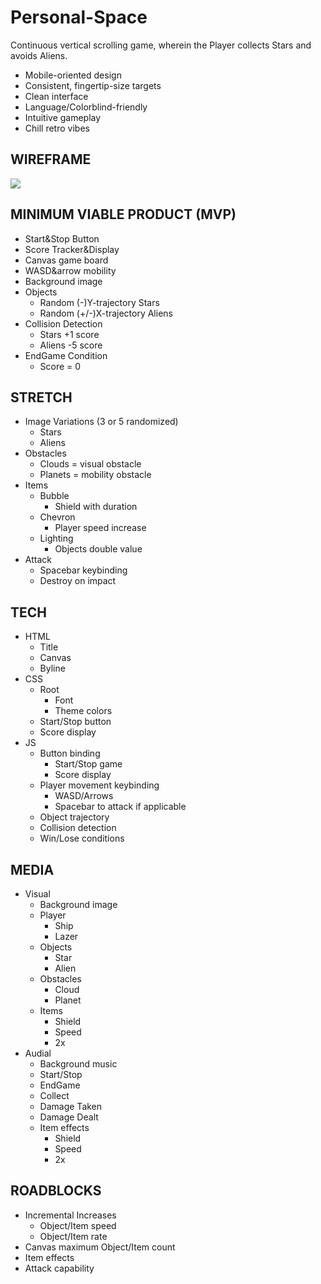 # Personal-Space

Continuous vertical scrolling game, wherein the Player collects Stars and avoids Aliens.
* Mobile-oriented design
* Consistent, fingertip-size targets
* Clean interface
* Language/Colorblind-friendly
* Intuitive gameplay
* Chill retro vibes
## WIREFRAME
![](https://i.imgur.com/IwWzCY5.jpg)
## MINIMUM VIABLE PRODUCT (MVP)
* Start&Stop Button
* Score Tracker&Display
* Canvas game board
* WASD&arrow mobility
* Background image
* Objects
    * Random (-)Y-trajectory Stars
    * Random (+/-)X-trajectory Aliens
* Collision Detection
    * Stars +1 score
    * Aliens -5 score
* EndGame Condition
    * Score = 0
## STRETCH
* Image Variations (3 or 5 randomized)
    * Stars
    * Aliens
* Obstacles
    * Clouds = visual obstacle
    * Planets = mobility obstacle
* Items
    * Bubble
        * Shield with duration
    * Chevron
        * Player speed increase
    * Lighting
        * Objects double value
* Attack
    * Spacebar keybinding
    * Destroy on impact
## TECH
* HTML
    * Title
    * Canvas
    * Byline
* CSS
    * Root
        * Font
        * Theme colors
    * Start/Stop button
    * Score display
* JS
    * Button binding
        * Start/Stop game 
        * Score display
    * Player movement keybinding
        * WASD/Arrows
        * Spacebar to attack if applicable
    * Object trajectory
    * Collision detection
    * Win/Lose conditions
## MEDIA
* Visual
    * Background image
    * Player
        * Ship
        * Lazer
    * Objects
        * Star
        * Alien
    * Obstacles
        * Cloud
        * Planet
    * Items
        * Shield
        * Speed
        * 2x
* Audial
    * Background music
    * Start/Stop
    * EndGame
    * Collect
    * Damage Taken
    * Damage Dealt
    * Item effects
        * Shield
        * Speed
        * 2x
## ROADBLOCKS
* Incremental Increases
    * Object/Item speed
    * Object/Item rate
* Canvas maximum Object/Item count
* Item effects
* Attack capability
